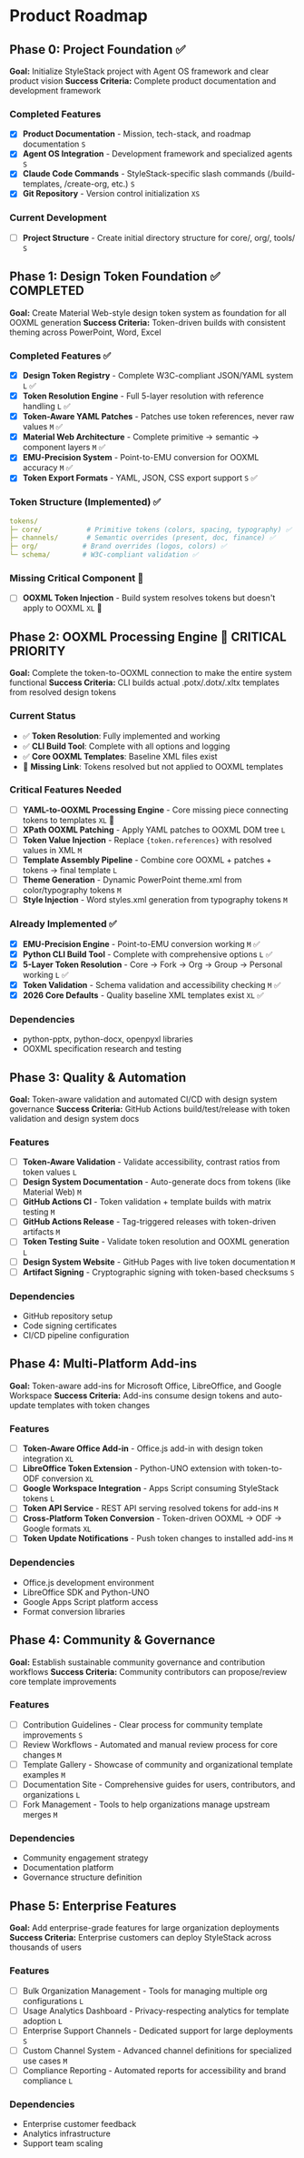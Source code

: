 # Product Roadmap

## Phase 0: Project Foundation ✅

**Goal:** Initialize StyleStack project with Agent OS framework and clear product vision
**Success Criteria:** Complete product documentation and development framework

### Completed Features

- [x] **Product Documentation** - Mission, tech-stack, and roadmap documentation `S`
- [x] **Agent OS Integration** - Development framework and specialized agents `S`  
- [x] **Claude Code Commands** - StyleStack-specific slash commands (/build-templates, /create-org, etc.) `S`
- [x] **Git Repository** - Version control initialization `XS`

### Current Development

- [ ] **Project Structure** - Create initial directory structure for core/, org/, tools/ `S`

## Phase 1: Design Token Foundation ✅ COMPLETED

**Goal:** Create Material Web-style design token system as foundation for all OOXML generation
**Success Criteria:** Token-driven builds with consistent theming across PowerPoint, Word, Excel

### Completed Features ✅

- [x] **Design Token Registry** - Complete W3C-compliant JSON/YAML system `L` ✅
- [x] **Token Resolution Engine** - Full 5-layer resolution with reference handling `L` ✅
- [x] **Token-Aware YAML Patches** - Patches use token references, never raw values `M` ✅
- [x] **Material Web Architecture** - Complete primitive → semantic → component layers `M` ✅
- [x] **EMU-Precision System** - Point-to-EMU conversion for OOXML accuracy `M` ✅
- [x] **Token Export Formats** - YAML, JSON, CSS export support `S` ✅

### Token Structure (Implemented) ✅
```yaml
tokens/
├─ core/           # Primitive tokens (colors, spacing, typography) ✅
├─ channels/       # Semantic overrides (present, doc, finance) ✅
├─ org/           # Brand overrides (logos, colors) ✅
└─ schema/        # W3C-compliant validation ✅
```

### Missing Critical Component 🚨
- [ ] **OOXML Token Injection** - Build system resolves tokens but doesn't apply to OOXML `XL` 🚨

## Phase 2: OOXML Processing Engine 🚨 CRITICAL PRIORITY

**Goal:** Complete the token-to-OOXML connection to make the entire system functional
**Success Criteria:** CLI builds actual .potx/.dotx/.xltx templates from resolved design tokens

### Current Status
- ✅ **Token Resolution**: Fully implemented and working
- ✅ **CLI Build Tool**: Complete with all options and logging
- ✅ **Core OOXML Templates**: Baseline XML files exist
- 🚨 **Missing Link**: Tokens resolved but not applied to OOXML templates

### Critical Features Needed

- [ ] **YAML-to-OOXML Processing Engine** - Core missing piece connecting tokens to templates `XL` 🚨
- [ ] **XPath OOXML Patching** - Apply YAML patches to OOXML DOM tree `L`
- [ ] **Token Value Injection** - Replace `{token.references}` with resolved values in XML `M`
- [ ] **Template Assembly Pipeline** - Combine core OOXML + patches + tokens → final template `L`
- [ ] **Theme Generation** - Dynamic PowerPoint theme.xml from color/typography tokens `M`
- [ ] **Style Injection** - Word styles.xml generation from typography tokens `M`

### Already Implemented ✅
- [x] **EMU-Precision Engine** - Point-to-EMU conversion working `M` ✅
- [x] **Python CLI Build Tool** - Complete with comprehensive options `L` ✅  
- [x] **5-Layer Token Resolution** - Core → Fork → Org → Group → Personal working `L` ✅
- [x] **Token Validation** - Schema validation and accessibility checking `M` ✅
- [x] **2026 Core Defaults** - Quality baseline XML templates exist `XL` ✅

### Dependencies

- python-pptx, python-docx, openpyxl libraries
- OOXML specification research and testing

## Phase 3: Quality & Automation

**Goal:** Token-aware validation and automated CI/CD with design system governance
**Success Criteria:** GitHub Actions build/test/release with token validation and design system docs

### Features

- [ ] **Token-Aware Validation** - Validate accessibility, contrast ratios from token values `L`
- [ ] **Design System Documentation** - Auto-generate docs from tokens (like Material Web) `M`
- [ ] **GitHub Actions CI** - Token validation + template builds with matrix testing `M`
- [ ] **GitHub Actions Release** - Tag-triggered releases with token-driven artifacts `M`
- [ ] **Token Testing Suite** - Validate token resolution and OOXML generation `L`
- [ ] **Design System Website** - GitHub Pages with live token documentation `M`
- [ ] **Artifact Signing** - Cryptographic signing with token-based checksums `S`

### Dependencies

- GitHub repository setup
- Code signing certificates
- CI/CD pipeline configuration

## Phase 4: Multi-Platform Add-ins

**Goal:** Token-aware add-ins for Microsoft Office, LibreOffice, and Google Workspace
**Success Criteria:** Add-ins consume design tokens and auto-update templates with token changes

### Features

- [ ] **Token-Aware Office Add-in** - Office.js add-in with design token integration `XL`
- [ ] **LibreOffice Token Extension** - Python-UNO extension with token-to-ODF conversion `XL`
- [ ] **Google Workspace Integration** - Apps Script consuming StyleStack tokens `L`
- [ ] **Token API Service** - REST API serving resolved tokens for add-ins `M`
- [ ] **Cross-Platform Token Conversion** - Token-driven OOXML → ODF → Google formats `XL`
- [ ] **Token Update Notifications** - Push token changes to installed add-ins `M`

### Dependencies

- Office.js development environment
- LibreOffice SDK and Python-UNO
- Google Apps Script platform access
- Format conversion libraries

## Phase 4: Community & Governance

**Goal:** Establish sustainable community governance and contribution workflows
**Success Criteria:** Community contributors can propose/review core template improvements

### Features

- [ ] Contribution Guidelines - Clear process for community template improvements `S`
- [ ] Review Workflows - Automated and manual review process for core changes `M`
- [ ] Template Gallery - Showcase of community and organizational template examples `M`
- [ ] Documentation Site - Comprehensive guides for users, contributors, and organizations `L`
- [ ] Fork Management - Tools to help organizations manage upstream merges `M`

### Dependencies

- Community engagement strategy
- Documentation platform
- Governance structure definition

## Phase 5: Enterprise Features

**Goal:** Add enterprise-grade features for large organization deployments
**Success Criteria:** Enterprise customers can deploy StyleStack across thousands of users

### Features

- [ ] Bulk Organization Management - Tools for managing multiple org configurations `L`
- [ ] Usage Analytics Dashboard - Privacy-respecting analytics for template adoption `L`
- [ ] Enterprise Support Channels - Dedicated support for large deployments `S`
- [ ] Custom Channel System - Advanced channel definitions for specialized use cases `M`
- [ ] Compliance Reporting - Automated reports for accessibility and brand compliance `L`

### Dependencies

- Enterprise customer feedback
- Analytics infrastructure
- Support team scaling